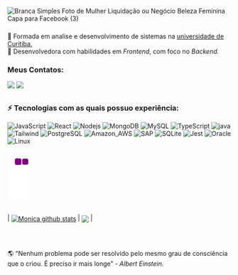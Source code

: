 ![Branca Simples Foto de Mulher Liquidação ou Negócio Beleza Feminina Capa para Facebook (3)](https://user-images.githubusercontent.com/63027699/216838980-e1049097-6a89-4c46-b15c-14ac1c98517c.png)

###
<p align="left"> 🔵 Formada em analise e desenvolvimento de sistemas na <a href="https://www.uninter.com/"> universidade de Curitiba.</a> <br> 🔵 Desenvolvedora com habilidades em <i>Frontend</i>, com foco no <i>Backend.</i></p>

###

<h3 align="left">Meus Contatos:</h3>
<div align="left">
  <a href = "mailto: monicamarcal93@gmail.com"><img src="https://img.shields.io/badge/-Gmail-%23333?style=for-the-badge&logo=gmail&logoColor=white" target="_blank"></a>
  <a href="https://www.linkedin.com/in/monica-software/" target="_blank"><img src="https://img.shields.io/badge/-LinkedIn-%230077B5?style=for-the-badge&logo=linkedin&logoColor=white" target="_blank"></a>   


</div>

## <h3> ⚡ Tecnologias com as quais possuo experiência: </h3>

![JavaScript](https://img.shields.io/badge/JavaScript-323330?style=for-the-badge&logo=javascript&logoColor=F7DF1E)
![React](https://img.shields.io/badge/React-20232A?style=for-the-badge&logo=react&logoColor=61DAFB)
![Nodejs](https://img.shields.io/badge/Node.js-43853D?style=for-the-badge&logo=node.js&logoColor=white)
![MongoDB](https://img.shields.io/badge/MongoDB-4EA94B?style=for-the-badge&logo=mongodb&logoColor=white)
![MySQL](https://img.shields.io/badge/MySQL-0b5394?style=for-the-badge&logo=mysql&logoColor=white)
![TypeScript](https://img.shields.io/badge/TypeScript-007ACC?style=for-the-badge&logo=typescript&logoColor=white)
![java](https://img.shields.io/badge/Java-ED8B00?style=for-the-badge&logo=openjdk&logoColor=white)
![Tailwind](https://img.shields.io/badge/Tailwind_CSS-38B2AC?style=for-the-badge&logo=tailwind-css&logoColor=white)
![PostgreSQL](https://img.shields.io/badge/PostgreSQL-316192?style=for-the-badge&logo=postgresql&logoColor=white)
![Amazon_AWS](https://img.shields.io/badge/Amazon_AWS-232F3E?style=for-the-badge&logo=amazon-aws&logoColor=white)
![SAP](https://img.shields.io/badge/SAP-0FAAFF?style=for-the-badge&logo=sap&logoColor=white)
![SQLite](https://img.shields.io/badge/SQLite-07405E?style=for-the-badge&logo=sqlite&logoColor=white)
![Jest](https://img.shields.io/badge/Jest-323330?style=for-the-badge&logo=Jest&logoColor=white)
![Oracle](https://img.shields.io/badge/Oracle-F80000?style=for-the-badge&logo=oracle&logoColor=black)
![Linux](https://img.shields.io/badge/Linux-E34F26?style=for-the-badge&logo=linux&logoColor=black)

 

 ![snake gif](https://github.com/MonicaMarcal/MonicaMarcal/blob/output/github-contribution-grid-snake.gif)

 
## 

| <a href="https://github.com/MonicaMarcal/github-readme-stats"><img align="center" src="https://github-readme-stats.vercel.app/api?username=MonicaMarcal&show_icons=true&include_all_commits=true&theme=tokyonight&hide_border=true" alt="Monica github stats" /></a> | <a href="https://github.com/MonicaMarcal/github-readme-stats"><img align="center" src="https://github-readme-stats.vercel.app/api/top-langs/?username=MonicaMarcal&layout=compact&theme=tokyonight&hide_border=true" /></a> |


<br />

## 

<div align="left"> 🌎 “Nenhum problema pode ser resolvido pelo mesmo grau de consciência que o criou. É preciso ir mais longe” <i> - Albert Einstein.</i>
 </div>






